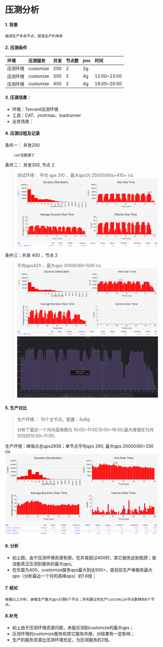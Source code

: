 # 压测分析

#### 1. 背景

```
缩减生产多余节点，提高生产利用率
```

#### 2. 压测条件

| **环境** | **压测服务** | **并发** | **节点数** | **jmx** | 时间 |
| :--- | :--- | :--- | :--- | :--- | :--- |
| 压测环境 | customize | 200 | 2 | 2g |  |
| 压测环境 | customize | 300 | 2 | 4g | 12:00~13:00 |
| 压测环境 | customize | 400 | 2 | 4g | 19:00~20:00 |

#### 3. 压测场景：

* 环境：Tencent压测环境
* 工具：CAT、jmxtrnas、loadrunner
* 业务场景：

#### 4. 压测过程及记录

条件一：   并发200

```
    cat没数据了
```

条件二： 并发300, 节点 2

> 测试环境： 平均 qps 310 ，最大qps为 25000/60s=410+  r/s    ![](/assets/cat300-1.png)![](/assets/cat300-2.png)

条件三：并发 400 ，节点 2

> 平均qps420 ，最大qps 30000/60=500 r/s![](/assets/cat400-2.png)![](/assets/cat400-03.png)![](/assets/jmx400-1.png)

#### 5. 生产对比

> 生产环境 ： 10个主节点，配置：4u8g
>
> 分析了最近一个月内高峰期为 10:00~11:00,15:00~16:00;最大峰值在12月10日的10:00~11:00;

生产环境：峰值点总qps2936；单节点平均qps 290, 最大qps 20000/60=330 r/s![](/assets/cat300-p1.png)![](/assets/cat300-p2.png)

#### 6. 分析

* 如上图，由于压测环境资源有限，在并发超过400时，其它服务达到瓶颈；故没能真正压测到服务的最大qps。
* 在负载为400，customize服务qps最大到达500+，是目前生产单服务最大qps（分析最近一个月的高峰qps）的1.6倍；

#### 7. 结论

```
根据以上分析，承载生产最大qps只需6个节点；所有建议将生产customize节点数降到6个节点。
```

#### 8.补充

* 如上由于压测环境资源问题，未能压测到customize的最大qps；
* 压测环境的customize服务和其它服务共用，对结果有一定影响；
* 生产的服务资源比压测环境充足，为压测服务的2倍。




